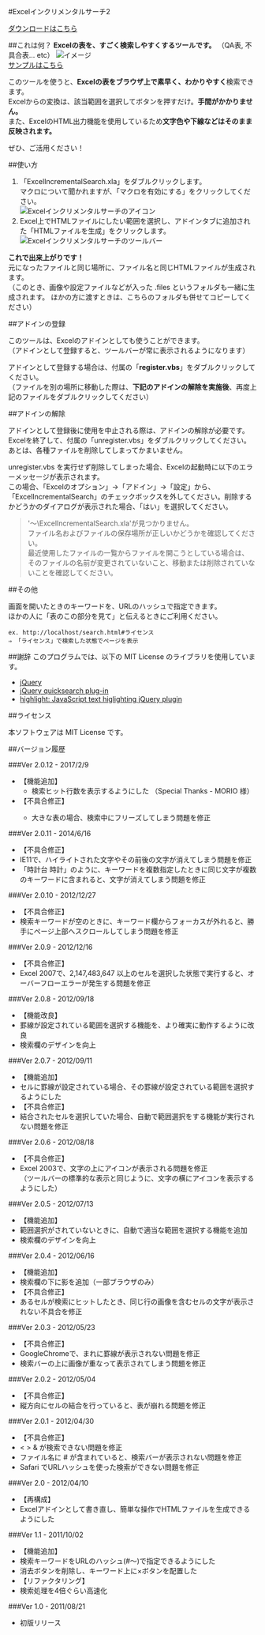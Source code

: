 #Excelインクリメンタルサーチ2

[ダウンロードはこちら](http://hp.vector.co.jp/authors/VA049605/excel_incremental_search/download.html "ダウンロード")

##これは何？
**Excelの表を、すごく検索しやすくするツールです。**
（QA表, 不具合表... etc）
![イメージ](http://hp.vector.co.jp/authors/VA049605/excel_incremental_search/capture.png)  
[サンプルはこちら](http://hp.vector.co.jp/authors/VA049605/excel_incremental_search/sample.htm)

このツールを使うと、**Excelの表をブラウザ上で素早く、わかりやすく**検索できます。  
Excelからの変換は、該当範囲を選択してボタンを押すだけ。**手間がかかりません。**  
また、ExcelのHTML出力機能を使用しているため**文字色や下線などはそのまま反映されます。**

ぜひ、ご活用ください！

##使い方

1. 「ExcelIncrementalSearch.xla」をダブルクリックします。  
マクロについて聞かれますが、「マクロを有効にする」をクリックしてください。  
![Excelインクリメンタルサーチのアイコン](http://hp.vector.co.jp/authors/VA049605/excel_incremental_search/xla_icon.png)
3. Excel上でHTMLファイルにしたい範囲を選択し、アドインタブに追加された「HTMLファイルを生成」をクリックします。  
![Excelインクリメンタルサーチのツールバー](http://hp.vector.co.jp/authors/VA049605/excel_incremental_search/toolbar.png)

**これで出来上がりです！**  
元になったファイルと同じ場所に、ファイル名と同じHTMLファイルが生成されます。  
（このとき、画像や設定ファイルなどが入った .files というフォルダも一緒に生成されます。 ほかの方に渡すときは、こちらのフォルダも併せてコピーしてください）

##アドインの登録

このツールは、Excelのアドインとしても使うことができます。  
（アドインとして登録すると、ツールバーが常に表示されるようになります）  

アドインとして登録する場合は、付属の「**register.vbs**」をダブルクリックしてください。  
（ファイルを別の場所に移動した際は、**下記のアドインの解除を実施後**、再度上記のファイルをダブルクリックしてください）  

##アドインの解除

アドインとして登録後に使用を中止される際は、アドインの解除が必要です。  
Excelを終了して、付属の「unregister.vbs」をダブルクリックしてください。  
あとは、各種ファイルを削除してしまってかまいません。  

unregister.vbs を実行せず削除してしまった場合、Excelの起動時に以下のエラーメッセージが表示されます。  
この場合、「Excelのオプション」→「アドイン」→「設定」から、「ExcelIncrementalSearch」のチェックボックスを外してください。削除するかどうかのダイアログが表示された場合、「はい」を選択してください。
>'～\ExcelIncrementalSearch.xla'が見つかりません。  
>ファイル名およびファイルの保存場所が正しいかどうかを確認してください。  
>最近使用したファイルの一覧からファイルを開こうとしている場合は、
>そのファイルの名前が変更されていないこと、移動または削除されていないことを確認してください。

##その他

画面を開いたときのキーワードを、URLのハッシュで指定できます。  
ほかの人に「表のこの部分を見て」と伝えるときにご利用ください。

    ex. http://localhost/search.html#ライセンス  
    ⇒ 「ライセンス」で検索した状態でページを表示

##謝辞
このプログラムでは、以下の MIT License のライブラリを使用しています。
- [jQuery](http://jquery.com/)
- [jQuery quicksearch plug-in](https://github.com/riklomas/quicksearch#readme)
- [highlight: JavaScript text higlighting jQuery plugin](http://johannburkard.de/blog/programming/javascript/highlight-javascript-text-higlighting-jquery-plugin.html)

##ライセンス

本ソフトウェアは MIT License です。

##バージョン履歴

###Ver 2.0.12 - 2017/2/9

- 【機能追加】
  - 検索ヒット行数を表示するようにした （Special Thanks - MORIO 様）</li>
- 【不具合修正】</li>
  - 大きな表の場合、検索中にフリーズしてしまう問題を修正</li>

###Ver 2.0.11 - 2014/6/16

- 【不具合修正】
 - IE11で、ハイライトされた文字やその前後の文字が消えてしまう問題を修正
 - 「時計台 時計」のように、キーワードを複数指定したときに同じ文字が複数のキーワードに含まれると、文字が消えてしまう問題を修正

###Ver 2.0.10 - 2012/12/27

- 【不具合修正】
 - 検索キーワードが空のときに、キーワード欄からフォーカスが外れると、勝手にページ上部へスクロールしてしまう問題を修正

###Ver 2.0.9 - 2012/12/16

- 【不具合修正】
 - Excel 2007で、2,147,483,647 以上のセルを選択した状態で実行すると、オーバーフローエラーが発生する問題を修正

###Ver 2.0.8 - 2012/09/18

- 【機能改良】
 - 罫線が設定されている範囲を選択する機能を、より確実に動作するように改良
 - 検索欄のデザインを向上

###Ver 2.0.7 - 2012/09/11

- 【機能追加】
 - セルに罫線が設定されている場合、その罫線が設定されている範囲を選択するようにした
- 【不具合修正】
 - 結合されたセルを選択していた場合、自動で範囲選択をする機能が実行されない問題を修正

###Ver 2.0.6 - 2012/08/18

- 【不具合修正】
 - Excel 2003で、文字の上にアイコンが表示される問題を修正  
 （ツールバーの標準的な表示と同じように、文字の横にアイコンを表示するようにした）

###Ver 2.0.5 - 2012/07/13

- 【機能追加】
 - 範囲選択がされていないときに、自動で適当な範囲を選択する機能を追加
 - 検索欄のデザインを向上

###Ver 2.0.4 - 2012/06/16

- 【機能追加】
 - 検索欄の下に影を追加（一部ブラウザのみ）
- 【不具合修正】
 - あるセルが検索にヒットしたとき、同じ行の画像を含むセルの文字が表示されない不具合を修正

###Ver 2.0.3 - 2012/05/23

- 【不具合修正】
 - GoogleChromeで、まれに罫線が表示されない問題を修正
 - 検索バーの上に画像が重なって表示されてしまう問題を修正

###Ver 2.0.2 - 2012/05/04

- 【不具合修正】
 - 縦方向にセルの結合を行っていると、表が崩れる問題を修正

###Ver 2.0.1 - 2012/04/30

- 【不具合修正】
 - < > & が検索できない問題を修正
 - ファイル名に # が含まれていると、検索バーが表示されない問題を修正
 - Safari でURLハッシュを使った検索ができない問題を修正

###Ver 2.0 - 2012/04/10

- 【再構成】
 - Excelアドインとして書き直し、簡単な操作でHTMLファイルを生成できるようにした

###Ver 1.1 - 2011/10/02

- 【機能追加】
 - 検索キーワードをURLのハッシュ(#～)で指定できるようにした
 - 消去ボタンを削除し、キーワード上に×ボタンを配置した
- 【リファクタリング】
 - 検索処理を4倍ぐらい高速化

###Ver 1.0 - 2011/08/21

- 初版リリース

